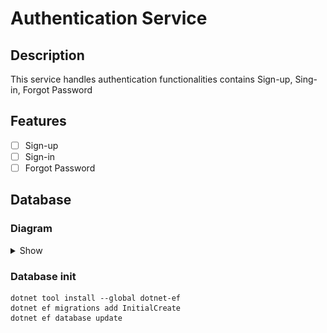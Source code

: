 # Authentication Service

## Description

This service handles authentication functionalities contains Sign-up, Sing-in, Forgot Password

## Features

- [ ] Sign-up
- [ ] Sign-in
- [ ] Forgot Password

## Database

### Diagram

<details>
  <summary>Show</summary>

![db-diagram](./Assets/database.jpg)
</details>

### Database init

```shell
dotnet tool install --global dotnet-ef
dotnet ef migrations add InitialCreate
dotnet ef database update
```